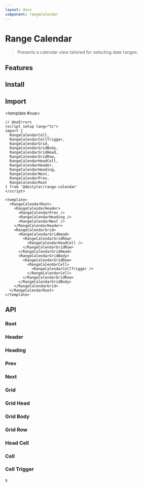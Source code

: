 ```yaml
---
layout: docs
component: rangeCalendar
---
```


# Range Calendar

> Presents a calendar view tailored for selecting date ranges.

<Preview name="rangeCalendar" />

## Features

<Features :lists="[
  'Full keyboard navigation',
  'Can be controlled or uncontrolled',
  'Focus is fully managed',
  'Localization support',
  'Highly composable',
]" />

## Install

<CodeGroupPackage name="@destyler/range-calendar @internationalized/date" />

## Import

<CodePreview :tabs="[
  {value: 'vue', label: 'index.vue', icon: 'vscode-icons:file-type-vue'}
]">

<template #vue>

```vue twoslash
// @noErrors
<script setup lang="ts">
import {
  RangeCalendarCell,
  RangeCalendarCellTrigger,
  RangeCalendarGrid,
  RangeCalendarGridBody,
  RangeCalendarGridHead,
  RangeCalendarGridRow,
  RangeCalendarHeadCell,
  RangeCalendarHeader,
  RangeCalendarHeading,
  RangeCalendarNext,
  RangeCalendarPrev,
  RangeCalendarRoot
} from '@destyler/range-calendar'
</script>

<template>
  <RangeCalendarRoot>
    <RangeCalendarHeader>
      <RangeCalendarPrev />
      <RangeCalendarHeading />
      <RangeCalendarNext />
    </RangeCalendarHeader>
    <RangeCalendarGrid>
      <RangeCalendarGridHead>
        <RangeCalendarGridRow>
          <RangeCalendarHeadCell />
        </RangeCalendarGridRow>
      </RangeCalendarGridHead>
      <RangeCalendarGridBody>
        <RangeCalendarGridRow>
          <RangeCalendarCell>
            <RangeCalendarCellTrigger />
          </RangeCalendarCell>
        </RangeCalendarGridRow>
      </RangeCalendarGridBody>
    </RangeCalendarGrid>
  </RangeCalendarRoot>
</template>
```

</template>

</CodePreview>

## API

### Root

<!--@include: ../../packages/components/rangeCalendar/.docs/root.md-->

<Attribute
  :value="[
    {
      name: '[data-readonly]',
      value:`Present when readonly`
    },
    {
      name: '[data-disabled]',
      value:`Present when disabled`
    },
    {
      name: '[data-invalid]',
      value:`Present when invalid`
    },
  ]"
/>

### Header

<!--@include: ../../packages/components/rangeCalendar/.docs/header.md-->

### Heading

<!--@include: ../../packages/components/rangeCalendar/.docs/heading.md-->

<Attribute
  :value="[
    {
      name: '[data-disabled]',
      value:`Present when disabled`
    },
  ]"
/>

### Prev

<!--@include: ../../packages/components/rangeCalendar/.docs/prev.md-->

<Attribute
  :value="[
    {
      name: '[data-disabled]',
      value:`Present when disabled`
    },
  ]"
/>

### Next

<!--@include: ../../packages/components/rangeCalendar/.docs/next.md-->

<Attribute
  :value="[
    {
      name: '[data-disabled]',
      value:`Present when disabled`
    },
  ]"
/>

### Grid

<!--@include: ../../packages/components/rangeCalendar/.docs/grid.md-->

<Attribute
  :value="[
    {
      name: '[data-readonly]',
      value:`Present when readonly`
    },
    {
      name: '[data-disabled]',
      value:`Present when disabled`
    },
  ]"
/>

### Grid Head

<!--@include: ../../packages/components/rangeCalendar/.docs/gridHead.md-->

### Grid Body

<!--@include: ../../packages/components/rangeCalendar/.docs/gridBody.md-->

### Grid Row

<!--@include: ../../packages/components/rangeCalendar/.docs/gridRow.md-->

### Head Cell

<!--@include: ../../packages/components/rangeCalendar/.docs/headCell.md-->

### Cell

<!--@include: ../../packages/components/rangeCalendar/.docs/cell.md-->

<Attribute
  :value="[
    {
      name: '[data-disabled]',
      value:`Present when disabled`
    },
  ]"
/>

### Cell Trigger

<!--@include: ../../packages/components/rangeCalendar/.docs/cellTrigger.md-->

<Attribute
  :value="[
    {
      name: '[data-disabled]',
      value:`Present when disabled`
    },
    {
      name: '[data-selected]',
      value:`Present when selected`
    },
    {
      name: '[data-value]',
      value:`The ISO string value of the date.`
    },
    {
      name: '[data-unavailable]',
      value:`Present when unavailable`
    },
    {
      name: '[data-today]',
      value:`Present when today`
    },
    {
      name: '[data-outside-view]',
      value:`Present when the date is outside the current month it is displayed in.`
    },
    {
      name: '[data-outside-visible-view]',
      value:`Present when the date is outside the months that are visible on the calendar.`
    },
    {
      name:'[data-selection-start]',
      value:'Present when the date is the start of the selection.',
    },
    {
      name:'[data-selection-end]',
      value:'Present when the date is the end of the selection.',
    },
    {
      name:'[data-highlighted]',
      value:'Present when the date is highlighted by the user as they select a range.',
    },
    {
      name:'[data-highlighted-start]',
      value:'Present when the date is the start of the range that is highlighted by the user.',
    },
    {
      name:'[data-highlighted-end]',
      value:'Present when the date is the end of the range that is highlighted by the user.',
    },
    {
      name: '[data-focused]',
      value:`Present when focused`
    },
  ]"
/>
s
